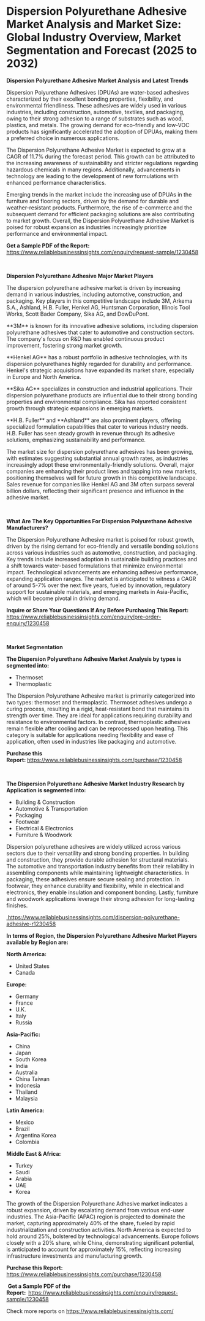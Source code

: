 <p><h1>Dispersion Polyurethane Adhesive Market Analysis and Market Size: Global Industry Overview, Market Segmentation and Forecast (2025 to 2032)</h1></p><p><strong>Dispersion Polyurethane Adhesive Market Analysis and Latest Trends</strong></p>
<p><p>Dispersion Polyurethane Adhesives (DPUAs) are water-based adhesives characterized by their excellent bonding properties, flexibility, and environmental friendliness. These adhesives are widely used in various industries, including construction, automotive, textiles, and packaging, owing to their strong adhesion to a range of substrates such as wood, plastics, and metals. The growing demand for eco-friendly and low-VOC products has significantly accelerated the adoption of DPUAs, making them a preferred choice in numerous applications.</p><p>The Dispersion Polyurethane Adhesive Market is expected to grow at a CAGR of 11.7% during the forecast period. This growth can be attributed to the increasing awareness of sustainability and stricter regulations regarding hazardous chemicals in many regions. Additionally, advancements in technology are leading to the development of new formulations with enhanced performance characteristics. </p><p>Emerging trends in the market include the increasing use of DPUAs in the furniture and flooring sectors, driven by the demand for durable and weather-resistant products. Furthermore, the rise of e-commerce and the subsequent demand for efficient packaging solutions are also contributing to market growth. Overall, the Dispersion Polyurethane Adhesive Market is poised for robust expansion as industries increasingly prioritize performance and environmental impact.</p></p>
<p><strong>Get a Sample PDF of the Report:&nbsp;</strong> <a href="https://www.reliablebusinessinsights.com/enquiry/request-sample/1230458?utm_campaign=101&utm_medium=2&utm_source=Github&utm_content=ia&utm_term=03022025&utm_id=dispersion-polyurethane-adhesive">https://www.reliablebusinessinsights.com/enquiry/request-sample/1230458</a></p>
<p>&nbsp;</p>
<p><strong>Dispersion Polyurethane Adhesive Major Market Players</strong></p>
<p><p>The dispersion polyurethane adhesive market is driven by increasing demand in various industries, including automotive, construction, and packaging. Key players in this competitive landscape include 3M, Arkema S.A., Ashland, H.B. Fuller, Henkel AG, Huntsman Corporation, Illinois Tool Works, Scott Bader Company, Sika AG, and DowDuPont.</p><p>**3M** is known for its innovative adhesive solutions, including dispersion polyurethane adhesives that cater to automotive and construction sectors. The company's focus on R&D has enabled continuous product improvement, fostering strong market growth. </p><p>**Henkel AG** has a robust portfolio in adhesive technologies, with its dispersion polyurethanes highly regarded for durability and performance. Henkel's strategic acquisitions have expanded its market share, especially in Europe and North America.</p><p>**Sika AG** specializes in construction and industrial applications. Their dispersion polyurethane products are influential due to their strong bonding properties and environmental compliance. Sika has reported consistent growth through strategic expansions in emerging markets.</p><p>**H.B. Fuller** and **Ashland** are also prominent players, offering specialized formulation capabilities that cater to various industry needs. H.B. Fuller has seen steady growth in revenue through its adhesive solutions, emphasizing sustainability and performance.</p><p>The market size for dispersion polyurethane adhesives has been growing, with estimates suggesting substantial annual growth rates, as industries increasingly adopt these environmentally-friendly solutions. Overall, major companies are enhancing their product lines and tapping into new markets, positioning themselves well for future growth in this competitive landscape. Sales revenue for companies like Henkel AG and 3M often surpass several billion dollars, reflecting their significant presence and influence in the adhesive market.</p></p>
<p>&nbsp;</p>
<p><strong>What Are The Key Opportunities For Dispersion Polyurethane Adhesive Manufacturers?</strong></p>
<p><p>The Dispersion Polyurethane Adhesive market is poised for robust growth, driven by the rising demand for eco-friendly and versatile bonding solutions across various industries such as automotive, construction, and packaging. Key trends include increased adoption in sustainable building practices and a shift towards water-based formulations that minimize environmental impact. Technological advancements are enhancing adhesive performance, expanding application ranges. The market is anticipated to witness a CAGR of around 5-7% over the next five years, fueled by innovation, regulatory support for sustainable materials, and emerging markets in Asia-Pacific, which will become pivotal in driving demand.</p></p>
<p><strong>Inquire or Share Your Questions If Any Before Purchasing This Report:</strong> <a href="https://www.reliablebusinessinsights.com/enquiry/pre-order-enquiry/1230458?utm_campaign=101&utm_medium=2&utm_source=Github&utm_content=ia&utm_term=03022025&utm_id=dispersion-polyurethane-adhesive">https://www.reliablebusinessinsights.com/enquiry/pre-order-enquiry/1230458</a></p>
<p>&nbsp;</p>
<p><strong>Market Segmentation</strong></p>
<p><strong>The Dispersion Polyurethane Adhesive Market Analysis by types is segmented into:</strong></p>
<p><ul><li>Thermoset</li><li>Thermoplastic</li></ul></p>
<p><p>The Dispersion Polyurethane Adhesive market is primarily categorized into two types: thermoset and thermoplastic. Thermoset adhesives undergo a curing process, resulting in a rigid, heat-resistant bond that maintains its strength over time. They are ideal for applications requiring durability and resistance to environmental factors. In contrast, thermoplastic adhesives remain flexible after cooling and can be reprocessed upon heating. This category is suitable for applications needing flexibility and ease of application, often used in industries like packaging and automotive.</p></p>
<p><strong>Purchase this Report:&nbsp;</strong><a href="https://www.reliablebusinessinsights.com/purchase/1230458?utm_campaign=101&utm_medium=2&utm_source=Github&utm_content=ia&utm_term=03022025&utm_id=dispersion-polyurethane-adhesive">https://www.reliablebusinessinsights.com/purchase/1230458</a></p>
<p>&nbsp;</p>
<p><strong>The Dispersion Polyurethane Adhesive Market Industry Research by Application is segmented into:</strong></p>
<p><ul><li>Building & Construction</li><li>Automotive & Transportation</li><li>Packaging</li><li>Footwear</li><li>Electrical & Electronics</li><li>Furniture & Woodwork</li></ul></p>
<p><p>Dispersion polyurethane adhesives are widely utilized across various sectors due to their versatility and strong bonding properties. In building and construction, they provide durable adhesion for structural materials. The automotive and transportation industry benefits from their reliability in assembling components while maintaining lightweight characteristics. In packaging, these adhesives ensure secure sealing and protection. In footwear, they enhance durability and flexibility, while in electrical and electronics, they enable insulation and component bonding. Lastly, furniture and woodwork applications leverage their strong adhesion for long-lasting finishes.</p></p>
<p><a href="https://www.reliablebusinessinsights.com/dispersion-polyurethane-adhesive-r1230458?utm_campaign=101&utm_medium=2&utm_source=Github&utm_content=ia&utm_term=03022025&utm_id=dispersion-polyurethane-adhesive">&nbsp;https://www.reliablebusinessinsights.com/dispersion-polyurethane-adhesive-r1230458</a></p>
<p><strong>In terms of Region, the Dispersion Polyurethane Adhesive Market Players available by Region are:</strong></p>
<p>
    <p> <strong> North America: </strong>
        <ul>
            <li>United States</li>
            <li>Canada</li>
        </ul>
        </p> 
    <p> <strong> Europe: </strong>
        <ul>
            <li>Germany</li>
            <li>France</li>
            <li>U.K.</li>
            <li>Italy</li>
            <li>Russia</li>
        </ul>
        </p> 
    <p> <strong> Asia-Pacific: </strong>
        <ul>
            <li>China</li>
            <li>Japan</li>
            <li>South Korea</li>
            <li>India</li>
            <li>Australia</li>
            <li>China Taiwan</li>
            <li>Indonesia</li>
            <li>Thailand</li>
            <li>Malaysia</li>
        </ul>
        </p> 
    <p> <strong> Latin America: </strong>
        <ul>
            <li>Mexico</li>
            <li>Brazil</li>
            <li>Argentina Korea</li>
            <li>Colombia</li>
        </ul>
        </p> 
    <p> <strong> Middle East & Africa: </strong>
        <ul>
            <li>Turkey</li>
            <li>Saudi</li>
            <li>Arabia</li>
            <li>UAE</li>
            <li>Korea</li>
        </ul>
    </p>
    </p>
<p><p>The growth of the Dispersion Polyurethane Adhesive market indicates a robust expansion, driven by escalating demand from various end-user industries. The Asia-Pacific (APAC) region is projected to dominate the market, capturing approximately 40% of the share, fueled by rapid industrialization and construction activities. North America is expected to hold around 25%, bolstered by technological advancements. Europe follows closely with a 20% share, while China, demonstrating significant potential, is anticipated to account for approximately 15%, reflecting increasing infrastructure investments and manufacturing growth.</p></p>
<p><strong>Purchase this Report: </strong><a href="https://www.reliablebusinessinsights.com/purchase/1230458?utm_campaign=101&utm_medium=2&utm_source=Github&utm_content=ia&utm_term=03022025&utm_id=dispersion-polyurethane-adhesive">https://www.reliablebusinessinsights.com/purchase/1230458</a></p>
<p>&nbsp;<strong>Get a Sample PDF of the Report:&nbsp;&nbsp;</strong><a href="https://www.reliablebusinessinsights.com/enquiry/request-sample/1230458?utm_campaign=101&utm_medium=2&utm_source=Github&utm_content=ia&utm_term=03022025&utm_id=dispersion-polyurethane-adhesive">https://www.reliablebusinessinsights.com/enquiry/request-sample/1230458</a></p>
<p><strong></strong></p>
<p>Check more reports on <a href="https://www.reliablebusinessinsights.com/?utm_campaign=101&utm_medium=2&utm_source=Github&utm_content=ia&utm_term=03022025&utm_id=dispersion-polyurethane-adhesive">https://www.reliablebusinessinsights.com/</a></p>